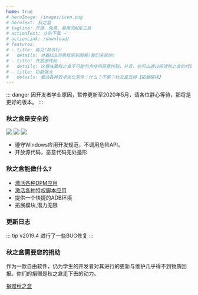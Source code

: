 ```yaml
---
home: true
# heroImage: /images/icon.png
# heroText: 秋之盒
# tagline: 开源、免费、易用的ADB工具
# actionText: 立刻下载 →
# actionLink: /download/
# features:
# - title: 再见!命令行!
#   details: 对着ADB的黑框感到困惑?我们来帮你!
# - title: 开放源代码
#   details: 这意味着秋之盒不可能包含任何恶意代码，并且，你可以通过阅读秋之盒的代码进行学习
# - title: 功能强大
#   details: 激活各种安卓优化软件！什么？不够？秋之盒支持【拓展模块】
---
```

::: danger
因开发者学业原因，暂停更新至2020年5月，请各位静心等待，那将是更好的版本。
:::

### 秋之盒是安全的
![](https://img.shields.io/badge/%E5%BC%80%E6%BA%90%E8%AE%B8%E5%8F%AF-LGPL3.0-brightgreen.svg)
<img src="https://img.shields.io/badge/%E5%85%A8%E7%90%83%E6%9F%A5%E6%9D%80-安全-brightgreen.svg">
![](https://img.shields.io/badge/%E8%85%BE%E8%AE%AF%E5%93%88%E5%8B%83-%E6%9C%AA%E5%8F%91%E7%8E%B0%E9%A3%8E%E9%99%A9-brightgreen.svg)

* 遵守Windows应用开发规范，不调用危险API。
* 开放源代码，恶意代码无处遁形
### 秋之盒能做什么?
* [激活各种DPM应用](/guide/dpm/)
* [激活各种特权脚本应用](/guide/dpm/)
* 提供一个快捷的ADB环境
* 拓展模块,潜力无限
### 更新日志
::: tip
v2019.4
进行了一些BUG修复
:::

### 秋之盒需要您的捐助
作为一款自由软件，仍为学生的开发者对其进行的更新与维护几乎得不到物质回报。你们的捐赠是秋之盒走下去的动力。

[捐赠秋之盒](donate/)